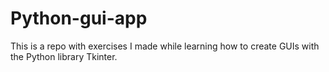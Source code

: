 # Python-gui-app

This is a repo with exercises I made while learning how to create GUIs with the Python library Tkinter.
